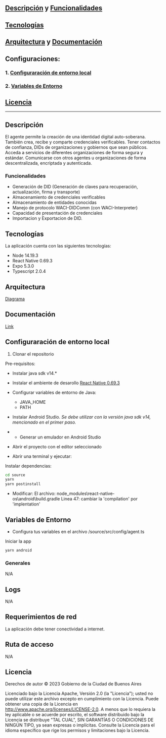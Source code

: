 ## [Descripción](https://github.com/gcba/agente-mobile?tab=readme-ov-file#descripci%C3%B3n) y [Funcionalidades](https://github.com/gcba/agente-mobile?tab=readme-ov-file#descripci%C3%B3n)
## [Tecnologías](https://github.com/gcba/agente-mobile?tab=readme-ov-file#tecnolog%C3%ADas)
## [Arquitectura](https://docs.quarkid.org/Arquitectura/) y [Documentación](https://docs.quarkid.org/Arquitectura/componentes/)
## Configuraciones:
### 1. [Configuraración de entorno local](https://github.com/gcba/agente-mobile?tab=readme-ov-file#configuraraci%C3%B3n-de-entorno-local)
### 2. [Variables de Entorno](https://github.com/gcba/agente-mobile?tab=readme-ov-file#variables-de-entorno)
## [Licencia](https://github.com/gcba/agente-mobile?tab=readme-ov-file#licencia)





-------------------------------------------------------------------------

## Descripción

El agente permite la creación de una identidad digital auto-soberana. 
También crea, recibe y comparte credenciales verificables.
Tener contactos de confianza, DIDs de organizaciones y gobiernos que sean públicos. Acceda a servicios de diferentes organizaciones de forma segura y estándar. Comunicarse con otros agentes u organizaciones de forma descentralizada, encriptada y autenticada.
### Funcionalidades

- Generación de DID (Generación de claves para recuperación, actualización, firma y transporte)
- Almacenamiento de credenciales verificables
- Almacenamiento de entidades conocidas
- Manejo de protocolo WACI-DIDComm (con WACI-Interpreter)
- Capacidad de presentación de credenciales
- Importacion y Exportacion de DID.

## Tecnologías

La aplicación cuenta con las siguientes tecnologías:

- Node 14.19.3
- React Native 0.69.3
- Expo 5.3.0
- Typescript 2.0.4
  
## Arquitectura
[Diagrama](https://docs.quarkid.org/Arquitectura/)

## Documentación
[Link](https://docs.quarkid.org/Arquitectura/componentes/)

## Configuraración de entorno local

1. Clonar el repositorio

Pre-requisitos:
- Instalar java sdk v14.*
- Instalar el ambiente de desarollo [React Native 0.69.3](https://reactnative.dev/docs/environment-setup)
- Configurar variables de entorno de Java:
    - JAVA_HOME
    - PATH

- Instalar Android Studio. *Se debe utilizar con la versión java sdk v14, mencionado en el primer paso.*
- - Generar un emulador en Android Studio
- Abrir el proyecto con el editor seleccionado
- Abrir una terminal y ejecutar:

Instalar dependencias:

```bash
cd source
yarn 
yarn postinstall
```

- Modificar:
El archivo: node_modules\react-native-os\android\build.gradle 
Linea 47: cambiar la 'compilation' por 'implentation'

## Variables de Entorno

- Configura tus variables en el archivo /source/src/config/agent.ts

Iniciar la app

```bash
yarn android
```

### Generales

N/A

## Logs

N/A

## Requerimientos de red
La aplicación debe tener conectividad a internet. 

## Ruta de acceso

N/A 

## Licencia
Derechos de autor © 2023 Gobierno de la Ciudad de Buenos Aires

Licenciado bajo la Licencia Apache, Versión 2.0 (la "Licencia");
usted no puede utilizar este archivo excepto en cumplimiento con la Licencia.
Puede obtener una copia de la Licencia en
http://www.apache.org/licenses/LICENSE-2.0.
A menos que lo requiera la ley aplicable o se acuerde por escrito, el software
distribuido bajo la Licencia se distribuye "TAL CUAL",
SIN GARANTÍAS O CONDICIONES DE NINGÚN TIPO, ya sean expresas o implícitas.
Consulte la Licencia para el idioma específico que rige los permisos y
limitaciones bajo la Licencia.
